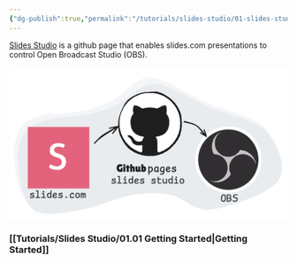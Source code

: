 ```yaml
---
{"dg-publish":true,"permalink":"/tutorials/slides-studio/01-slides-studio/","noteIcon":""}
---
```



[Slides Studio](https://uuoocl.github.io/slides-studio/) is a github page that enables slides.com presentations to control Open Broadcast Studio (OBS).

![Drawing slides studio diagram.excalidraw.png](/img/user/Excalidraw/Drawing%20slides%20studio%20diagram.excalidraw.png)

### [[Tutorials/Slides Studio/01.01 Getting Started\|Getting Started]]